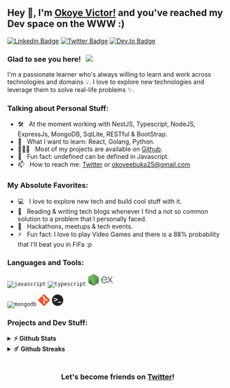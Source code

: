 ## Hey 👋, I'm [Okoye Victor!](https://twitter.com/okoyevictorr) and you've reached my Dev space on the WWW :)

[![Linkedin Badge](https://img.shields.io/badge/LinkedIn-0077B5?style=for-the-badge&logo=linkedin&logoColor=white)](https://www.linkedin.com/in/okoye-chukwuebuka/)
[![Twitter Badge](https://img.shields.io/badge/Twitter-1DA1F2?style=for-the-badge&logo=twitter&logoColor=white)](https://twitter.com/okoyevictorr)
[![Dev.to Badge](https://img.shields.io/badge/dev.to-0A0A0A?style=for-the-badge&logo=dev.to&logoColor=white)](https://dev.to/okoyevictorr/)

### Glad to see you here! &nbsp; ![](https://visitor-badge.glitch.me/badge?page_id=ChuloWay.ChuloWay&style=flat-square&color=0088cc)

<img align="right" width="100" alt="" src="assets/rzp.gif" />

 I'm a passionate learner who's always willing to learn and work across technologies and domains 💡. I love to explore new technologies and leverage them to solve real-life problems ✨.

### Talking about Personal Stuff:

- 🛠 &nbsp; At the moment working with NestJS, Typescript, NodeJS, ExpressJs, MongoDB, SqlLite, RESTful & BootStrap.
- 👀 &nbsp; What I want to learn: React, Golang, Python.
- 👨🏻‍💻 &nbsp; Most of my projects are available on [Github](https://github.com/ChuloWay?tab=repositories).
- 👾 &nbsp; Fun fact: undefined can be defined in Javascript. <!-- > var some_var; undefined > some_var == undefined true > undefined = 'i am undefined' -->
- 📫 &nbsp; How to reach me: [Twitter](https://twitter.com/okoyevictorr) or okoyeebuka25@gmail.com

### My Absolute Favorites:

- 💻 &nbsp; I love to explore new tech and build cool stuff with it.
- 📰 &nbsp; Reading & writing tech blogs whenever I find a not so common solution to a problem that I personally faced.
- 🍕 &nbsp; Hackathons, meetups & tech events.
- ⚡ &nbsp; Fun fact: I love to play Video Games and there is a 88% probability that I'll beat you in FiFa :p

### Languages and Tools:

<!-- <code><img height="27" src="https://raw.githubusercontent.com/github/explore/80688e429a7d4ef2fca1e82350fe8e3517d3494d/topics/react/react.png" alt="react"></code> -->
<!-- <code><img height="27" src="https://user-images.githubusercontent.com/50735025/111870070-7f688780-89a8-11eb-9e33-6e7b5ddb9c7a.png" alt="nextjs"></code> -->
<code><img height="27" src="https://user-images.githubusercontent.com/50735025/111870008-26005880-89a8-11eb-9da3-09faf8c80f9e.png" alt="javascript"></code>
<code><img height="27" src="https://user-images.githubusercontent.com/50735025/111870097-b048bc80-89a8-11eb-9cb4-d679c3f8bce5.png" alt="typescript"></code>
<code><img height="27" src="https://raw.githubusercontent.com/github/explore/80688e429a7d4ef2fca1e82350fe8e3517d3494d/topics/nodejs/nodejs.png" alt="nodejs"></code>
<code><img height="27" src="https://raw.githubusercontent.com/devicons/devicon/master/icons/express/express-original.svg" alt="expressjs"></code>
<!-- <code><img height="27" src="https://raw.githubusercontent.com/github/explore/80688e429a7d4ef2fca1e82350fe8e3517d3494d/topics/graphql/graphql.png" alt="graphql"></code> -->
<!-- <code><img height="27" src="https://www.google.com/imgres?imgurl=https%3A%2F%2Fw7.pngwing.com%2Fpngs%2F243%2F809%2Fpng-transparent-representational-state-transfer-application-programming-interface-computer-icons-others-miscellaneous-text-logo.png&imgrefurl=https%3A%2F%2Fwww.pngwing.com%2Fen%2Fsearch%3Fq%3Drest%2BApi&tbnid=abmS_VleHRi-AM&vet=12ahUKEwju0sHWkMn5AhWzhM4BHRSZD6EQMygDegUIARDAAQ..i&docid=yE1GhSV75-FNUM&w=920&h=920&q=png%20image%20for%20RESTful&ved=2ahUKEwju0sHWkMn5AhWzhM4BHRSZD6EQMygDegUIARDAAQ" alt="RESTful"></code> -->
<code><img height="27" src="https://encrypted-tbn0.gstatic.com/images?q=tbn%3AANd9GcSTTzPAw-55ssm1Im594xYZ9eRQu2JylrkYLg&usqp=CAU" alt="mongodb"></code>
<code><img height="27" src="https://raw.githubusercontent.com/devicons/devicon/master/icons/git/git-original.svg" alt="git"></code>
<code><img height="27" src="https://raw.githubusercontent.com/github/explore/80688e429a7d4ef2fca1e82350fe8e3517d3494d/topics/terminal/terminal.png" alt="terminal"></code>

### Projects and Dev Stuff:

<details>	
  <summary><b>⚡ Github Stats</b></summary>

<img height="180em" src="![Victor's GitHub stats](https://github-readme-stats.vercel.app/api?username=ChuloWay&count_private=true&show_icons=true&theme=dark)"/>
<img height="180em" src="https://github-readme-stats.vercel.app/api/top-langs/?username=ChuloWay&exclude_repo=KNN-Image-Classification&show_icons=true&hide_border=true&layout=compact&langs_count=8"/>
</details>

<details>	
  <summary><b>☄️ Github Streaks</b></summary>

<img height="180em" src="https://github-readme-streak-stats.herokuapp.com/?user=ChuloWay&hide_border=true" />
</details>

 

#

<div align="center">

### Let's become friends on [Twitter](https://twitter.com/vikrantbhat1022)!

</div>
